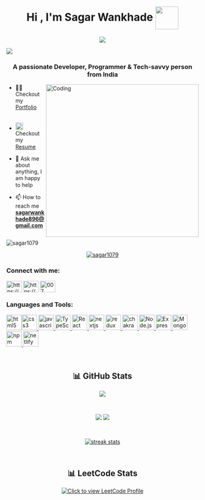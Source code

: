<h1 align="center">Hi , I'm Sagar Wankhade <a href="#"><img width="60" height="60" align="center"
   src="https://media.tenor.com/fFWcjOYqpWMAAAAM/jasgagger-jason.gif"></a> </h1>

<p align="center">
   <a href="#">
<img src="https://readme-typing-svg.herokuapp.com?size=26&duration=2500&lines=Software+Engineer;fullstack+developer">
</a>
</p>
<a href="#">
<img src="https://blog.postman.com/wp-content/uploads/2019/01/platform.png"></a>

<h3 align="center">A passionate Developer, Programmer & Tech-savvy person from India</h3>

<img align="right" alt="Coding" width="400"
src="https://i.pinimg.com/originals/5a/ab/23/5aab239aeaf861b629f3eac134d6bf74.gif">



<!-- Portfolio -->
- 👨‍💻 Checkout my [Portfolio](https://sagar1079.github.io) &nbsp; <img width="15"
src="https://i.gifer.com/origin/b3/b34dc1592ae8556da933835c0d532738_w200.webp">


<!-- Resume -->
- <img width="20"
src="https://user-images.githubusercontent.com/66555692/190847273-1a125e30-6bb9-4221-916f-47ef6d774f58.png"> Checkout
my [Resume](https://drive.google.com/file/d/1fNp6Hs_BnTyJ8irjtbHlPhkTkV_qJxzC/view?usp=sharing)&nbsp; <img width="15"
src="https://i.gifer.com/origin/b3/b34dc1592ae8556da933835c0d532738_w200.webp">





- 💬 Ask me about anything, I am happy to help <img width="15"
src="https://i.gifer.com/origin/b3/b34dc1592ae8556da933835c0d532738_w200.webp">
- 📫 How to reach me **sagarwankhade896@gmail.com** <img width="15"
src="https://i.gifer.com/origin/b3/b34dc1592ae8556da933835c0d532738_w200.webp">

<p align="left"> <img src="https://komarev.com/ghpvc/?username=sagar1079&label=Profile%20views&color=0e75b6&style=flat"
   alt="sagar1079" /> </p>

<p align="center"> <a href="#"><img src="https://github-profile-trophy.vercel.app/?username=sagar1079&theme=algolia"
   alt="sagar1079" /></a> </p>

<h3 align="left">Connect with me:</h3>
<p align="left">
<a href="https://www.linkedin.com/in/Sagar1079/" target="_blank"><img align="center"
      src="https://raw.githubusercontent.com/rahuldkjain/github-profile-readme-generator/master/src/images/icons/Social/linked-in-alt.svg"
      alt="https://www.linkedin.com/in/Sagar1079/" height="30" width="40" /></a>
<a href="https://instagram.com/sagar_dev555" target="_blank"><img align="center"
      src="https://raw.githubusercontent.com/rahuldkjain/github-profile-readme-generator/master/src/images/icons/Social/instagram.svg"
      alt="https://www.instagram.com" height="30" width="40" /></a>
<a href="https://www.leetcode.com/Sagar1079" target="_blank"><img align="center"
      src="https://raw.githubusercontent.com/rahuldkjain/github-profile-readme-generator/master/src/images/icons/Social/leet-code.svg"
      alt="007" height="30" width="40" /></a>
</p>

<h3 align="left">Languages and Tools:</h3>
<p align="left">
   <a href="#">
<img src="https://user-images.githubusercontent.com/25181517/192158954-f88b5814-d510-4564-b285-dff7d6400dad.png"
   alt="html5" width="40" height="40" /><img
   src="https://user-images.githubusercontent.com/25181517/183898674-75a4a1b1-f960-4ea9-abcb-637170a00a75.png"
   alt="css3" width="40" height="40" />
<img src="https://user-images.githubusercontent.com/25181517/117447155-6a868a00-af3d-11eb-9cfe-245df15c9f3f.png"
   alt="javascript" width="40" height="40" />
<img src="https://profilinator.rishav.dev/skills-assets/typescript-original.svg" alt="TypeScript" width="40"
   height="40" />
<img src="https://profilinator.rishav.dev/skills-assets/react-original-wordmark.svg" alt="React" width="40"
   height="40" />
<img src="https://www.rlogical.com/wp-content/uploads/2021/08/Rlogical-Blog-Images-thumbnail.png" alt="nextjs"
   width="40" height="40" />
<img src="https://user-images.githubusercontent.com/25181517/187896150-cc1dcb12-d490-445c-8e4d-1275cd2388d6.png"
   alt="redux" width="40" height="40" />
<img src="https://user-images.githubusercontent.com/25181517/190887639-d0ba4ec9-ddbe-45dd-bea1-4db83846503e.png"
   alt="chakra" width="40" height="40" />
<img src="https://profilinator.rishav.dev/skills-assets/nodejs-original-wordmark.svg" alt="Node.js" width="40"
   height="40" />
<img src="https://skillshack.blob.core.windows.net/uploads/express.webp" alt="Express.js" width="40" height="40" />
<img src="https://profilinator.rishav.dev/skills-assets/mongodb-original-wordmark.svg" alt="MongoDB" width="40"
   height="40" />
<img src="https://user-images.githubusercontent.com/25181517/121401671-49102800-c959-11eb-9f6f-74d49a5e1774.png"
   alt="npm" width="40" height="40" />

<img src="https://skillicons.dev/icons?i=netlify" alt="netlify" width="40" height="40" />
</a>
</p>
<br />

<h2 align="center"> 📊 GitHub Stats</h2>
<p align="center">
   <a href="#">
<img
   src="http://github-profile-summary-cards.vercel.app/api/cards/profile-details?username=sagar1079&theme=solarized_dark">
</a>
</p>
<br />
<p align="center">
   <a href="#">
<img
   src="http://github-profile-summary-cards.vercel.app/api/cards/most-commit-language?username=sagar1079&theme=solarized_dark"></a>
   <a href="#"><img src="http://github-profile-summary-cards.vercel.app/api/cards/stats?username=sagar1079&theme=solarized_dark"></a>

</p>
<br />
<p align="center">
   <a href="#">
<img alt="streak stats"
   src="https://github-readme-streak-stats.herokuapp.com/?user=sagar1079&theme=nord"></a>
</p>
<br />
<h2 align="center">📊 LeetCode Stats</h2>
<p align="center">
<a href="https://www.leetcode.com/Sagar1079" target="_blank"><img title="Click to view LeetCode Profile"
      align="center" src="https://leetcard.jacoblin.cool/Sagar1079?theme=nord" /></a>
</p>

